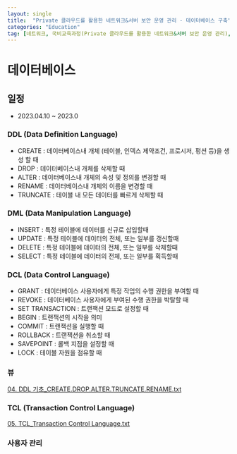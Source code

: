 ```yaml
---
layout: single
title:  "Private 클라우드를 활용한 네트워크&서버 보안 운영 관리 - 데이터베이스 구축"
categories: "Education"
tag: [네트워크, 국비교육과정(Private 클라우드를 활용한 네트워크&서버 보안 운영 관리), MySQL, DATABASE]
---
```


# 데이터베이스
## 일정
  - 2023.04.10 ~ 2023.0

### DDL (Data Definition Language)

  - CREATE   : 데이터베이스내 개체 (테이블, 인덱스 제약조건, 프로시저, 펑션 등)을 생성 할 때
  - DROP     : 데이터베이스내 개체를 삭제할 때
  - ALTER    : 데이터베이스내 개체의 속성 및 정의를 변경할 때
  - RENAME   : 데이터베이스내 개체의 이름을 변경할 때
  - TRUNCATE : 테이블 내 모든 데이터를 빠르게 삭제할 때

### DML (Data Manipulation Language)

  - INSERT : 특정 테이블에 데이터를 신규로 삽입할때
  - UPDATE : 특정 테이블에 데이터의 전체, 또는 일부를 갱신할때
  - DELETE : 특정 테이블에 데이터의 전체, 또는 일부를 삭제할때
  - SELECT : 특정 테이블에 데이터의 전체, 또는 일부를 획득할때

### DCL (Data Control Language)

  - GRANT  : 데이터베이스 사용자에게 특정 작업의 수행 권한을 부여할 때
  - REVOKE : 데이터베이스 사용자에게 부여된 수행 권한을 박탈할 때
  - SET TRANSACTION : 트랜잭션 모드로 설정할 때
  - BEGIN : 트랜잭션의 시작을 의미
  - COMMIT : 트랜잭션을 실행할 때
  - ROLLBACK : 트랜잭션을 취소할 때
  - SAVEPOINT : 롤백 지점을 설정할 때
  - LOCK : 테이블 자원을 점유할 때

### 뷰

[04. DDL 기초_CREATE.DROP.ALTER.TRUNCATE.RENAME.txt](https://github.com/hwanggiju/hwanggiju.github.io/files/11196845/04.DDL._CREATE.DROP.ALTER.TRUNCATE.RENAME.txt)

### TCL (Transaction Control Language)

[05. TCL_Transaction Control Language.txt](https://github.com/hwanggiju/hwanggiju.github.io/files/11196851/05.TCL_Transaction.Control.Language.txt)

### 사용자 관리


